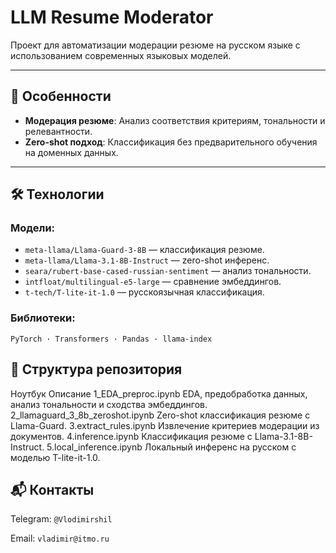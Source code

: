 # LLM Resume Moderator

Проект для автоматизации модерации резюме на русском языке с использованием современных языковых моделей.

---

## 🌟 **Особенности**
- **Модерация резюме**: Анализ соответствия критериям, тональности и релевантности.
- **Zero-shot подход**: Классификация без предварительного обучения на доменных данных.

---

## 🛠️ **Технологии**
### Модели:
- `meta-llama/Llama-Guard-3-8B` — классификация резюме.
- `meta-llama/Llama-3.1-8B-Instruct` — zero-shot инференс.
- `seara/rubert-base-cased-russian-sentiment` — анализ тональности.
- `intfloat/multilingual-e5-large` — сравнение эмбеддингов.
- `t-tech/T-lite-it-1.0` — русскоязычная классификация.

### Библиотеки:
`PyTorch · Transformers · Pandas · llama-index`

## 📂 Структура репозитория
Ноутбук	Описание
1_EDA_preproc.ipynb	EDA, предобработка данных, анализ тональности и сходства эмбеддингов.
2_llamaguard_3_8b_zeroshot.ipynb	Zero-shot классификация резюме с Llama-Guard.
3.extract_rules.ipynb	Извлечение критериев модерации из документов.
4.inference.ipynb	Классификация резюме с Llama-3.1-8B-Instruct.
5.local_inference.ipynb	Локальный инференс на русском с моделью T-lite-it-1.0.

## 📬 Контакты
Telegram: `@Vlodimirshil`
    
Email: `vladimir@itmo.ru`
